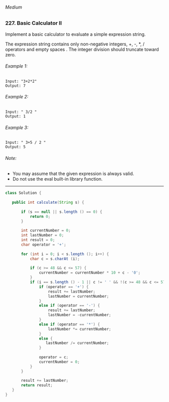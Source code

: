 ###### Medium

### 227. Basic Calculator II

Implement a basic calculator to evaluate a simple expression string.  

The expression string contains only non-negative integers, +, -, *, / operators and empty spaces . The integer division should truncate toward zero.  

###### Example 1:
```
Input: "3+2*2"
Output: 7
```

###### Example 2:
```
Input: " 3/2 "
Output: 1
```

###### Example 3:
```
Input: " 3+5 / 2 "
Output: 5
```

###### Note:
- You may assume that the given expression is always valid.
- Do not use the eval built-in library function.

***

 ```java
 class Solution {
    
    public int calculate(String s) {
        
        if (s == null || s.length () == 0) {
            return 0;
        }
        
        int currentNumber = 0;
        int lastNumber = 0;
        int result = 0;
        char operator = '+';
        
        for (int i = 0; i < s.length (); i++) {
            char c = s.charAt (i);
            
            if (c >= 48 && c <= 57) {
                currentNumber = currentNumber * 10 + c - '0';
            }
            if (i == s.length () - 1 || c != ' ' && !(c >= 48 && c <= 57)) {
                if (operator == '+') {
                    result += lastNumber;
                    lastNumber = currentNumber;
                }
                else if (operator == '-') {
                    result += lastNumber;
                    lastNumber = -currentNumber;
                }
                else if (operator == '*') {
                    lastNumber *= currentNumber;
                }
                else {
                   lastNumber /= currentNumber; 
                }
                
                operator = c;
                currentNumber = 0;
            }
        }
        
        result += lastNumber;
        return result;
    }
}
```
